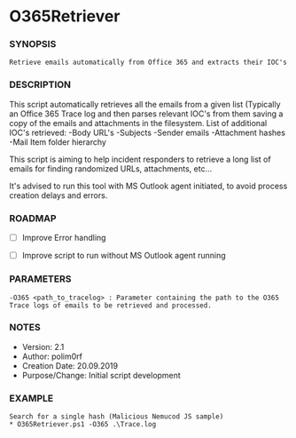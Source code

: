 # O365Retriever

### SYNOPSIS
    Retrieve emails automatically from Office 365 and extracts their IOC's

### DESCRIPTION

 This script automatically retrieves all the emails from a given list  (Typically an Office 365 Trace log
  and then parses relevant IOC's from them saving a copy of the emails and attachments in the filesystem.
  List of additional IOC's retrieved:
    -Body URL's
    -Subjects
    -Sender emails
    -Attachment hashes
    -Mail Item folder hierarchy
 
 This script is aiming to help incident responders to retrieve a long list of emails for finding randomized URLs, attachments, etc...
 
 It's advised to run this tool with MS Outlook agent initiated, to avoid process creation delays and errors.


### ROADMAP

 - [ ] Improve Error handling
 - [ ] Improve script to run without MS Outlook agent running


### PARAMETERS 

    -O365 <path_to_tracelog> : Parameter containing the path to the O365 Trace logs of emails to be retrieved and processed.


### NOTES

  - Version:        2.1
  - Author:         polim0rf
  - Creation Date:  20.09.2019
  - Purpose/Change: Initial script development


### EXAMPLE

    Search for a single hash (Malicious Nemucod JS sample)
    * O365Retriever.ps1 -O365 .\Trace.log

   
